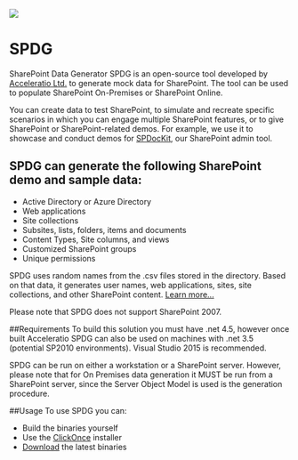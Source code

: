 [<img src="https://cloud.githubusercontent.com/assets/19644161/16901791/945c8cd8-4c4d-11e6-8858-4dc084223af3.png">](https://github.com/Acceleratio/SPDG/raw/master/releases/ClickOnce/setup.exe)
# SPDG
SharePoint Data Generator
SPDG is an open-source tool developed by [Acceleratio Ltd.](https://acceleratio.net/) to generate mock data for SharePoint. The tool can be used to populate SharePoint On-Premises or SharePoint Online. 

You can create data to test SharePoint, to simulate and recreate specific scenarios in which you can engage multiple SharePoint features, or to give SharePoint or SharePoint-related demos. For example, we use it to showcase and conduct demos for [SPDocKit](https://www.spdockit.com/), our SharePoint admin tool.

## SPDG can generate the following SharePoint demo and sample data: 
* Active Directory or Azure Directory 
* Web applications
* Site collections
* Subsites, lists, folders, items and documents 
* Content Types, Site columns, and views
* Customized SharePoint groups
* Unique permissions 

SPDG uses random names from the .csv files stored in the directory. Based on that data, it generates user names, web applications, sites, site collections, and other SharePoint content. [Learn more...](https://github.com/Acceleratio/SPDG/wiki/Help)

Please note that SPDG does not support SharePoint 2007. 

##Requirements
To build this solution you must have .net 4.5, however once built Acceleratio SPDG can also be used on machines with .net 3.5 (potential SP2010 environments). Visual Studio 2015 is recommended.

SPDG can be run on either a workstation or a SharePoint server. However, please note that for On Premises data generation it MUST be run from a SharePoint server, since the Server Object Model is used is the generation procedure. 

##Usage
To use SPDG you can:
* Build the binaries yourself
* Use the [ClickOnce](https://github.com/Acceleratio/SPDG/raw/master/releases/ClickOnce/setup.exe) installer
* [Download](https://github.com/Acceleratio/SPDG/raw/master/releases/binaries/SPDG.zip) the latest binaries

